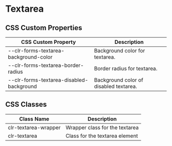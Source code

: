 # Textarea

## CSS Custom Properties

| CSS Custom Property                      | Description                            |
| ---------------------------------------- | -------------------------------------- |
| --clr-forms-textarea-background-color    | Background color for textarea.         |
| --clr-forms-textarea-border-radius       | Border radius for textarea.            |
| --clr-forms-textarea-disabled-background | Background color of disabled textarea. |

## CSS Classes

| Class Name           | Description                    |
| -------------------- | ------------------------------ |
| clr-textarea-wrapper | Wrapper class for the textarea |
| clr-textarea         | Class for the textarea element |
